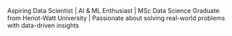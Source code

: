 Aspiring Data Scientist | AI & ML Enthusiast | MSc Data Science Graduate from Heriot-Watt University | Passionate about solving real-world problems with data-driven insights

<!---
saiprasadm1998/saiprasadm1998 is a ✨ special ✨ repository because its `README.md` (this file) appears on your GitHub profile.
You can click the Preview link to take a look at your changes.
--->
